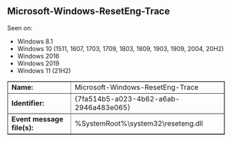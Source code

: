 ## Microsoft-Windows-ResetEng-Trace

Seen on:
* Windows 8.1
* Windows 10 (1511, 1607, 1703, 1709, 1803, 1809, 1903, 1909, 2004, 20H2)
* Windows 2016
* Windows 2019
* Windows 11 (21H2)

<table border="1" class="docutils">
  <tbody>
    <tr>
      <td><b>Name:</b></td>
      <td>Microsoft-Windows-ResetEng-Trace</td>
    </tr>
    <tr>
      <td><b>Identifier:</b></td>
      <td>{7fa514b5-a023-4b62-a6ab-2946a483e065}</td>
    </tr>
    <tr>
      <td><b>Event message file(s):</b></td>
      <td>%SystemRoot%\system32\reseteng.dll</td>
    </tr>
  </tbody>
</table>

&nbsp;

